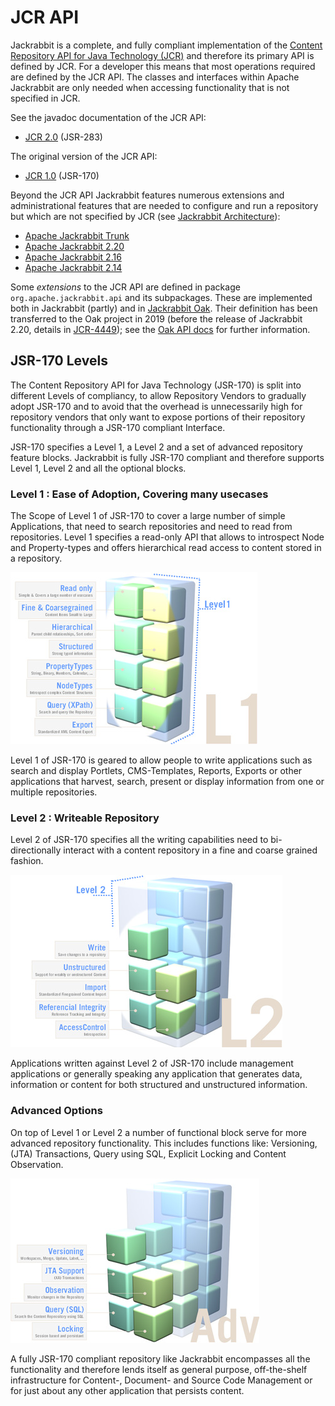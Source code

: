 <!--
   Licensed to the Apache Software Foundation (ASF) under one or more
   contributor license agreements.  See the NOTICE file distributed with
   this work for additional information regarding copyright ownership.
   The ASF licenses this file to You under the Apache License, Version 2.0
   (the "License"); you may not use this file except in compliance with
   the License.  You may obtain a copy of the License at

       http://www.apache.org/licenses/LICENSE-2.0

   Unless required by applicable law or agreed to in writing, software
   distributed under the License is distributed on an "AS IS" BASIS,
   WITHOUT WARRANTIES OR CONDITIONS OF ANY KIND, either express or implied.
   See the License for the specific language governing permissions and
   limitations under the License.
-->

JCR API
=======
Jackrabbit is a complete, and fully compliant implementation of the [Content Repository API for Java Technology (JCR)](jcr.html)
and therefore its primary API is defined by JCR. For a developer this means that most operations required are defined by
the JCR API. The classes and interfaces within Apache Jackrabbit are only needed when accessing functionality that is
not specified in JCR.

See the javadoc documentation of the JCR API:

* [JCR 2.0](https://s.apache.org/jcr-2.0-javadoc/) (JSR-283)

The original version of the JCR API:

* [JCR 1.0](https://s.apache.org/jcr-1.0-javadoc/) (JSR-170)

Beyond the JCR API Jackrabbit features numerous extensions and administrational features that are needed to configure and run a
repository but which are not specified by JCR (see [Jackrabbit Architecture](jackrabbit-architecture.html)):

* [Apache Jackrabbit Trunk](http://jackrabbit.apache.org/api/trunk/)
* [Apache Jackrabbit 2.20](http://jackrabbit.apache.org/api/2.20/)
* [Apache Jackrabbit 2.16](http://jackrabbit.apache.org/api/2.16/)
* [Apache Jackrabbit 2.14](http://jackrabbit.apache.org/api/2.14/)

Some _extensions_ to the JCR API are defined in package `org.apache.jackrabbit.api` and its subpackages. These are implemented both in
Jackrabbit (partly) and in [Jackrabbit Oak](../oak). Their definition has been transferred to the Oak project
in 2019 (before the release of Jackrabbit 2.20, details in [JCR-4449](https://issues.apache.org/jira/browse/JCR-4449)); see the [Oak API docs](../oak/docs/apidocs/) for further
information.


JSR-170 Levels
--------------
The Content Repository API for Java Technology (JSR-170) is split into different Levels of compliancy, to allow
Repository Vendors to gradually adopt JSR-170 and to avoid that the overhead is unnecessarily high for repository
vendors that only want to expose portions of their repository functionality through a JSR-170 compliant Interface.

JSR-170 specifies a Level 1, a Level 2 and a set of advanced repository feature blocks. Jackrabbit is fully JSR-170
compliant and therefore supports Level 1, Level 2 and all the optional blocks.

### Level 1 : Ease of Adoption, Covering many usecases
The Scope of Level 1 of JSR-170 to cover a large number of simple  Applications, that need to search repositories and
need to read  from repositories. Level 1 specifies a read-only API that allows to  introspect Node and Property-types
and offers hierarchical read access to content stored in a repository.

![Level 1](jcr-level-1.jpg)

Level 1 of JSR-170 is geared to allow people to write  applications such as search and display Portlets,
CMS-Templates, Reports, Exports or other applications  that harvest, search, present or display information  from one
or multiple repositories.

### Level 2 : Writeable Repository
Level 2 of JSR-170 specifies all the writing  capabilities need to bi-directionally interact with a content repository
in a fine and coarse grained  fashion.

![Level 2](jcr-level-2.jpg)

Applications written against Level 2 of JSR-170 include management applications or generally speaking any  application
that generates data, information or content for both structured and unstructured information.

### Advanced Options
On top of Level 1 or Level 2 a number of functional  block serve for more advanced repository functionality. This
includes functions like: Versioning, (JTA) Transactions, Query using SQL, Explicit  Locking and Content Observation.

![Advanced](jcr-level-adv.jpg)

A fully JSR-170 compliant repository like Jackrabbit encompasses all the functionality and therefore lends itself as
general purpose, off-the-shelf  infrastructure for Content-, Document- and Source Code Management or for just about any
other application that persists content.
